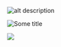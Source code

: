 ![alt description](https://some-image.jpg "Some Title")

![](https://some-image.jpg "Some title")

![](https://some-image.jpg)
